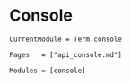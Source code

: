 # Console
```@meta
CurrentModule = Term.console
```


```@index
Pages   = ["api_console.md"]
```


```@autodocs
Modules = [console]
```